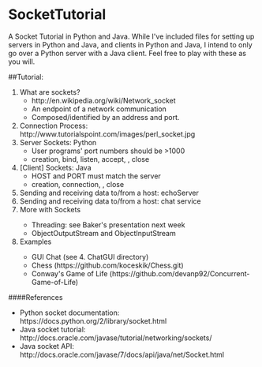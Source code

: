 SocketTutorial
==============
A Socket Tutorial in Python and Java. While I've included files for setting up servers in Python and Java, and clients in Python and Java, I intend to only go over a Python server with a Java client. Feel free to play with these as you will.

##Tutorial:
<ol>

<li>What are sockets?
	<ul>
	<li>http://en.wikipedia.org/wiki/Network_socket</li>
	<li>An endpoint of a network communication</li>
	<li>Composed/identified by an address and port.</li>
	</ul>
</li>
<li>Connection Process: http://www.tutorialspoint.com/images/perl_socket.jpg
</li>
<li>Server Sockets: Python
	<ul>
	<li>User programs' port numbers should be >1000</li>
	<li>creation, bind, listen, accept, <send data>, close</li>
	</ul>
</li>
<li>[Client] Sockets: Java
	<ul>
	<li>HOST and PORT must match the server</li>
	<li>creation, connection, <send data>, close</li>
	</ul>
</li>
<li>Sending and receiving data to/from a host: echoServer
</li>
<li>Sending and receiving data to/from a host: chat service
</li>
<li>More with Sockets</li>
	<ul>
	<li>Threading: see Baker's presentation next week</li>
	<li>ObjectOutputStream and ObjectInputStream</li>
	</ul>
<li>Examples</li>
	<ul>
	<li>GUI Chat (see 4. ChatGUI directory)</li>
	<li>Chess (https://github.com/koceskik/Chess.git)</li>
	<li>Conway's Game of Life (https://github.com/devanp92/Concurrent-Game-of-Life)</li>
	</ul>
</ol>

####References
<ul>
<li>
Python socket documentation:
	https://docs.python.org/2/library/socket.html
</li>
<li>
Java socket tutorial:
	http://docs.oracle.com/javase/tutorial/networking/sockets/
</li>
<li>
Java socket API:
	http://docs.oracle.com/javase/7/docs/api/java/net/Socket.html
</li>
</ul>